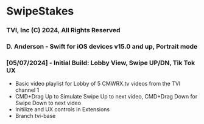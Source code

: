 #  SwipeStakes
### TVI, Inc (C) 2024, All Rights Reserved
### D. Anderson - Swift for iOS devices v15.0 and up, Portrait mode 


### [05/07/2024] - Initial Build: Lobby View, Swipe UP/DN, Tik Tok UX
- Basic video playlist for Lobby of 5 CMWRX.tv videos from the TVI channel 1
- CMD+Drag Up to Simulate Swipe Up to next video, CMD+Drag Down for Swipe Down to next video
- Initilize and UX controls in Extensions
- Branch tvi-base


